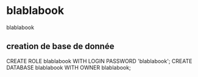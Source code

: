 # blablabook

 blablabook

## creation de base de donnée

CREATE ROLE blablabook WITH LOGIN PASSWORD 'blablabook';
CREATE DATABASE blablabook WITH OWNER blablabook;


